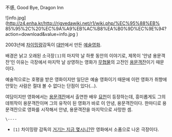 不感, Good Bye, Dragon Inn

![info.jpg](http://z4.enha.kr/http://rigvedawiki.net/r1/wiki.php/%EC%95%88%EB%
85%95%2C%20%EC%9A%A9%EB%AC%B8%EA%B0%9D%EC%9E%94?action=download&value=info.jpg
)

2003년에 [차이밍량](%EC%B0%A8%EC%9D%B4%EB%B0%8D%EB%9F%89.md)감독이
[대만](%EB%8C%80%EB%A7%8C.md)에서 만든
[예술영화](%EC%98%88%EC%88%A0%EC%98%81%ED%99%94.md).

배경은 낡고 오래된 소극장`[1]`의 마지막 날 하룻 동안의 이야기로, 제목이 '안녕 용문객잔'인 이유는 극장에서 마지막 날 상영하는 영화가
[무협물](%EB%AC%B4%ED%98%91%EB%AC%BC.md)의 고전인
[용문객잔](%EC%9A%A9%EB%AC%B8%EA%B0%9D%EC%9E%94.md)이기 때문이다.

예술적으로는 호평을 받은 영화이지만 일단은 예술 영화이기 때문에 이런 영화가 취향에 안맞는 사람은 절대 볼 수 없다는 단점이 있다(…).

여담이지만 영화에서는 [용문객잔](%EC%9A%A9%EB%AC%B8%EA%B0%9D%EC%9E%94.md)에서 출연한 배우
[묘천](%EB%AC%98%EC%B2%9C.md)이 등장하는데, 흥미롭게도 그의 데뷔작이 용문객잔이며 그의 유작이 된 영화가 바로 이
안녕, 용문객잔이다. 한마디로 용문객잔으로 영화를 시작해서 안녕, 용문객잔을 마지막으로 사망한 셈.

`\----`

  * `[1]` 차이밍량 감독의 [거기는 지금 몇시니?](%EA%B1%B0%EA%B8%B0%EB%8A%94%20%EC%A7%80%EA%B8%88%20%EB%AA%87%EC%8B%9C%EB%8B%88.md)란 영화에서 소품으로 나온 극장이다.

